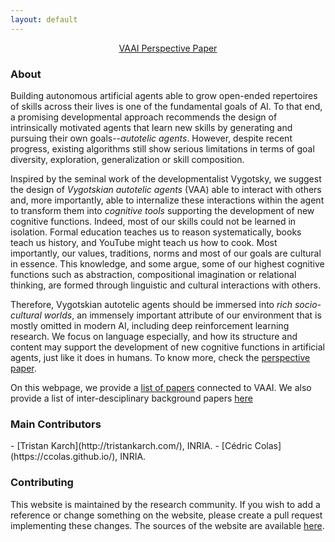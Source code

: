 ```yaml
---
layout: default
---
```


<center>
<a href="https://arxiv.org/abs/2206.01134" class="btn">VAAI Perspective Paper</a>
</center>

<p> </p>
<h3 class="page-title"> About </h3>



Building autonomous artificial agents able to grow open-ended repertoires of skills across their lives is one 
of the fundamental goals of AI. To that end, a promising developmental approach recommends the design of
intrinsically motivated agents that learn new skills by generating and pursuing their own 
goals--<i>autotelic agents</i>. However, despite recent progress, existing algorithms still show serious
limitations in terms of goal diversity, exploration, generalization or skill composition. 

Inspired by the seminal work of the developmentalist Vygotsky, we suggest the design of
<i>Vygotskian autotelic agents</i> (VAA) able to interact with others and, more importantly, 
able to internalize these interactions within the agent to transform them into
<i> cognitive tools</i> supporting the development of new cognitive functions. 
Indeed, most of our skills could not be learned in isolation. Formal education teaches us to reason 
systematically, books teach us history, and YouTube might teach us how to cook. Most importantly, 
our values, traditions, norms and most of our goals are cultural in essence. 
This knowledge, and some argue, some of our highest cognitive functions such as abstraction,
compositional imagination or relational thinking, are formed through linguistic and cultural interactions 
with others. 

Therefore, Vygotskian autotelic  agents should be immersed into <i>rich socio-cultural worlds</i>, 
an immensely important attribute of our environment that is mostly omitted in modern AI, including deep 
reinforcement learning research. We focus on language especially, and how its structure and content may 
support the development of new cognitive functions in artificial agents, just like it does in humans.
To know more, check the [perspective paper](https://arxiv.org/abs/2206.01134).



On this webpage, we provide a [list of papers](/papers) connected to VAAI. We also provide a list of inter-desciplinary background papers [here](/relatedworks) 

<h3 class="page-title"> Main Contributors</h3>
- [Tristan Karch](http://tristankarch.com/), INRIA.
- [Cédric Colas](https://ccolas.github.io/), INRIA.


<h3 class="page-title"> Contributing </h3>

This website is maintained by the research community. If you wish to add a reference or change something on the website, please create a pull request implementing these changes.
The sources of the website are available [here](https://github.com/vygotskian-autotelic-ai/vygotskian-autotelic-ai.github.io).

